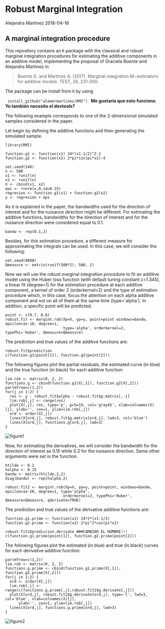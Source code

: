 # Robust Marginal Integration
Alejandra Martinez 2018-04-16

## A marginal integration procedure

This repository contains an <code>R</code> package with the classical and robust marginal integration procedures for estimating the additive components in an additive model, implementing the proposal of Graciela Boente and Alejandra Martinez in

> Boente G. and Martínez A. (2017). Marginal integration M−estimators for additive models. TEST, 26, 231-260.

The package can be install from <code>R</code> by using

<code> install_github("alemermartinez/RMI")
  </code>
  <b> Me gustaria que esto funcione. Yo también necesito el devtools? </b>

The following example corresponds to one of the 2-dimensional simulated samples considered in the paper.

Let begin by defining the additive functions and then generating the simulated sample. 

```{r}
library(RMI)

function.g1 <- function(x1) 24*(x1-1/2)^2-2
function.g2 <- function(x2) 2*pi*sin(pi*x2)-4

set.seed(140)
n <- 500
x1 <- runif(n)
x2 <- runif(n)
X <- cbind(x1, x2)
eps <- rnorm(n,0,sd=0.15)
regresion <- function.g1(x1) + function.g2(x2) 
y <- regresion + eps
```

As it is explained in the paper, the bandwidths used for the direction of interest and for the nuisance direction might be different. For estimating the additive functions, bandwidths for the direction of interest and for the nuisance direction were considered equal to 0.1.

```{r}
bandw <- rep(0.1,2)
```

Besides, for this estimation procedure, a different measure for approximating the integrals can be used. In this case, we will consider the following:

```{r}
set.seed(9090)
Qmeasure <- matrix(runif(500*2), 500, 2)
```

Now we will use the robust marginal integration procedure to fit an additive model using the Huber loss function (with default tuning constant c=1.345), a linear fit (degree=1) for the estimation procedure at each additive component, a kernel of order 2 (orderkernel=2) and the type of estimation procedure which, in this case, focus the attention on each alpha additive component and not on all of them at the same time (type='alpha'). In addition, a specific point will be predicted.

```{r}
point <- c(0.7, 0.6)
robust.fit <- margint.rob(Xp=X, yp=y, point=point windows=bandw, epsilon=1e-10, degree=1,
                          type='alpha', orderkernel=2, typePhi='Huber', Qmeasure=Qmeasure)
```

The prediction and true values of the additive functions are:

```{r}
robust.fit$prediction
c(function.g1(point[1]), function.g2(point[2]))
```

The following figures plot the partial residuals, the estimated curve (in blue) and the true function (in black) for each additive function:

```{r}
lim.rob <- matrix(0, 2, 2)
functions.g <- cbind(function.g1(X[,1]), function.g2(X[,2]))
par(mfrow=c(1,2))
for(j in 1:2) {
  res <- y - robust.fit$alpha - robust.fit$g.matrix[,-j]
  lim.rob[,j] <- range(res)
  plot(X[,j], res, type='p', pch=19, col='gray45', xlab=colnames(X)[j], ylab='', cex=1, ylim=lim.rob[,j])
  ord <- order(X[,j])
  lines(X[ord,j], robust.fit$g.matrix[ord,j], lwd=3, col='blue')
  lines(X[ord,j], functions.g[ord,j], lwd=3)
}
```
![figure1](https://user-images.githubusercontent.com/38252440/39189762-63f782e2-47a9-11e8-8128-777cdd6575a5.png)


Now, for estimating the derivatives, we will consider the bandwidth for the direction of interest as 0.15 while 0.2 for the nuisance direction. Same other arguments were set in the function.

```{r}
htilde <- 0.2
halpha <- 0.15
bandw <- matrix(htilde,2,2)
diag(bandw) <- rep(halpha,2)

robust.fit2 <- margint.rob(Xp=X, yp=y, point=point, windows=bandw, epsilon=1e-10, degree=1, type='alpha',
                          orderkernel=2, typePhi='Huber', Qmeasure=Qmeasure, qderivate=TRUE)
```

The prediction and true values of the derivative additive functions are:

```{r}
function.g1.prime <- function(x1) 24*2*(x1-1/2)
function.g2.prime <- function(x2) 2*pi^2*cos(pi*x2)

robust.fit2$prediccion.derivate ###CAMBIAR EL NOMBRE!!!
c(function.g1.prime(point[1]), function.g2.prime(point[2]))
```

The following figures plot the estimated (in blue) and true (in black) curves for each derivative additive function:

```{r}
par(mfrow=c(1,2))
lim.rob <- matrix(0, 2, 2)
functions.g.prime <- cbind(function.g1.prime(X[,1]), function.g2.prime(X[,2]))
for(j in 1:2) {
  ord <- order(X[,j])
  lim.rob[,j] <- range(c(functions.g.prime[,j],robust.fit2$g.derivate[,j]))
  plot(X[ord,j], robust.fit2$g.derivate[ord,j], type='l', lwd=3, col='blue', xlab=colnames(X)[j], 
      ylab='', cex=1, ylim=lim.rob[,j])
  lines(X[ord,j], functions.g.prime[ord,j], lwd=3)
}
```
![figure2](https://user-images.githubusercontent.com/38252440/39189876-be0dff0e-47a9-11e8-83be-40fb84bb8881.png)
